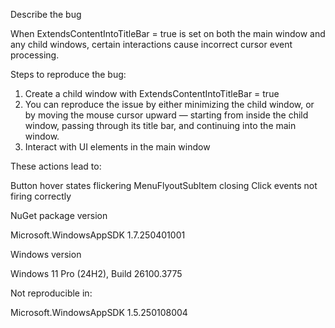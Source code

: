 Describe the bug

When ExtendsContentIntoTitleBar = true is set on both the main window and any child windows, certain interactions cause incorrect cursor event processing.

Steps to reproduce the bug:

1. Create a child window with ExtendsContentIntoTitleBar = true
2. You can reproduce the issue by either minimizing the child window, or by moving the mouse cursor upward — starting from inside the child window, passing through its title bar, and continuing into the main window.
3. Interact with UI elements in the main window

These actions lead to:

Button hover states flickering
MenuFlyoutSubItem closing
Click events not firing correctly

NuGet package version

Microsoft.WindowsAppSDK 1.7.250401001

Windows version

Windows 11 Pro (24H2), Build 26100.3775

Not reproducible in:

Microsoft.WindowsAppSDK 1.5.250108004
